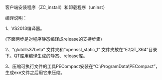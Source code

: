 
客户端安装程序（ZC_install）和卸载程序（uninst）

编译说明：

1、VS2013编译器。

(下面两步是对程序静态编译成release的支持步骤)

2、“glutdlls37beta” 文件夹和“openssl_static_1” 文件夹放在“E:\QT_X64”目录下。QT库用编译生成的静态、release库。

3、压缩可执行文件的工具PECompact安装在“C:\ProgramData\PECompact”，生成exe文件之后用它来压缩。
